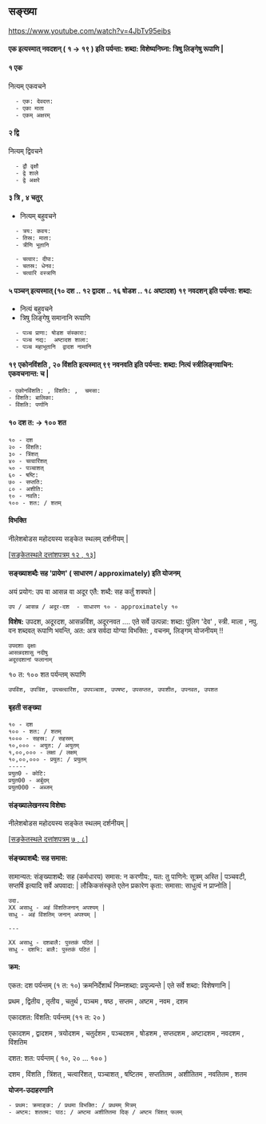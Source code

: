 ## सङ्ख्या

https://www.youtube.com/watch?v=4JbTv95eibs

#### एक इत्यस्मात् नवदशन् ( १  -> १९  ) इति पर्यन्ता: शब्दा: विशेष्यनिघ्ना: त्रिषु लिङ्गेषु रूपाणि |

#### १ एक

नित्यम् एकवचने

```
  - एक: देवदत्त:
  - एका माता
  - एकम् अक्षरम्
```

#### २ द्वि

नित्यम् द्विवचने

```
  - द्वौ वृक्षौ
  - द्वे शाले
  - द्वे अक्षरे
```

#### ३ त्रि , ४ चतुर्

- नित्यम् बहुवचने

```
  - त्रय: कवय:
  - तिस्र: माता:
  - त्रीणि भूतानि

  - चत्वार: दीपा:
  - चतस्र: धेनव:
  - चत्वारि वस्त्राणि
```

#### ५ पञ्चन् इत्यस्मात् (१० दश .. १२ द्वादश .. १६ षोडश .. १८ अष्टादश) **१९ नवदशन्** इति पर्यन्ता: शब्दा:

- नित्यं बहुवचने
- त्रिषु लिङ्गेषु समानानि रूपाणि

```
  - पञ्च प्राणा: षोडश संस्कारा:
  - पञ्च नद्य:  अष्टादश शाला:
  - पञ्च महाभूतानि  द्वादश नामानि
```

#### १९ एकोनविंशति , २० विंशति इत्यस्मात् ९९ नवनवति इति पर्यन्ता: शब्दा: नित्यं स्त्रीलिङ्गवाचिन: एकवचनान्त: च |

```
- एकोनविंशति: , विंशति: ,  चमसा:
- विंशति: बालिका:
- विंशति: पर्णानि
```

#### १० दश त: -> १०० शत

```
१० - दश
२० - विंशति:
३० - त्रिंशत्
४० - चत्वारिंशत्
५० - पञ्चाशत्
६० - षष्टि:
७० - सप्तति:
८० - अशीति:
९० - नवति:
१०० - शत: / शतम्
```

#### विभक्ति

नीलेशबोडस महोदयस्य सङ्केत स्थलम् दर्शनीयम् |

[[सङ्केतस्थले दत्तांशपत्रम् १२ , १३](https://drive.google.com/file/d/1uyjkrTsjYal5QfO-LraPpPFB5UIkgQ_n/view)]


#### सङ्ख्याशब्दैः सह 'प्रायेण' ( साधारण / approximately) इति योजनम् 

अयं प्रयोग: उप वा आसन्न वा अदूर एतै: शब्दै: सह कर्तुं शक्यते | 

```
उप / आसन्न / अदूर-दश  - साधारण १० - approximately १०
```

**विशेष:** उपदश, अदूरदश, आसन्नविंश, अदूरनवत   .... एते सर्वे उत्पन्ना: शब्दा: पुंलिग 'देव' , स्त्री. माला , नपु. वन शब्दवत् रूपाणि भवन्ति,
अत: अत्र सर्वदा योग्या विभक्ति: , वचनम्, लिङ्गम् योजनीयम् !!

```
उपदशाः वृक्षाः
आसन्नदशासु नदीषु
अदूरदशानां फलानाम्
```

१० त: १०० शत पर्यन्तम् रूपाणि

```
उपविंश, उपत्रिंश, उपचत्वारिंश, उपपञ्चाश, उपषष्ट, उपसप्तत, उपाशीत, उपनवत, उपशत
```

#### बृहती सङ्ख्या

```
१० - दश
१०० - शत: / शतम्
१००० - सहस्र: / सहस्रम्
१०,००० - अयुत: / अयुतम्
१,००,००० - लक्षा / लक्षम्
१०,००,००० - प्रयुत: / प्रयुतम्
-----
प्रयुत0 - कोटि:
प्रयुत00 - अर्बुदम्
प्रयुत000 - अब्जम्
```

#### संङ्ख्यालेखनस्य विशेषाः

नीलेशबोडस महोदयस्य सङ्केत स्थलम् दर्शनीयम् |

[[सङ्केतस्थले दत्तांशपत्रम् ७ , ८](https://drive.google.com/file/d/1uyjkrTsjYal5QfO-LraPpPFB5UIkgQ_n/view)]

#### संङ्ख्याशब्दै: सह समास:

सामान्यत: संङ्ख्याशब्दै: सह (कर्मधारय) समास: न करणीय:, यत: तु पाणिने: सूत्रम् अस्ति |
पञ्चवटी, सप्तर्षि इत्यादि सर्वे अपवादा: | लौकिकसंस्कृते एतेन प्रकारेण कृता: समासा: साधुत्वं न प्राप्नोति |

```
उदा.
XX असाधु - अहं विंशतिजनान् अपश्यम् |
साधु - अहं विंशतिम् जनान् अपश्यम् |

---

XX असाधु - दशबालै: पुस्तकं पठितं |
साधु - दशभि: बालै: पुस्तकं पठितं |
```

#### क्रम:

एकत: दश पर्यन्तम् (१ त: १०) क्रमनिर्देशार्थं निम्नशब्दा: प्रयुज्यन्ते | एते सर्वे शब्दा: विशेषणानि |
<div id="1to10" class="tabular">प्रथम , द्वितीय , तृतीय , चतुर्थ , पञ्चम , षष्ठ , सप्तम , अष्टम , नवम , दशम </div>

एकादशत: विंशति: पर्यन्तम्  (११ त: २० )
<div id="11to20" class="tabular"> एकादशम , द्वादशम , त्रयोदशम , चतुर्दशम , पञ्चदशम , षोडशम , सप्तदशम , अष्टादशम , नवदशम , विंशतिम </div>

दशत: शत: पर्यन्तम् ( १०, २० ... १०० )
<div id="10to100" class="tabular">दशम , विंशति , त्रिंशत् , चत्वारिंशत् , पञ्चाशत् , षष्टितम , सप्ततितम , अशीतितम , नवतितम , शतम </div>


**योजन-उदाहरणानि**

```
- प्रथम: क्रमाङ्क: / प्रथमा विभक्ति: / प्रथमम् मित्रम्
- अष्टम: शततम: पाठ: / अष्टमा अशीतितमा दिक् / अष्टम त्रिंशत् फलम्
```
